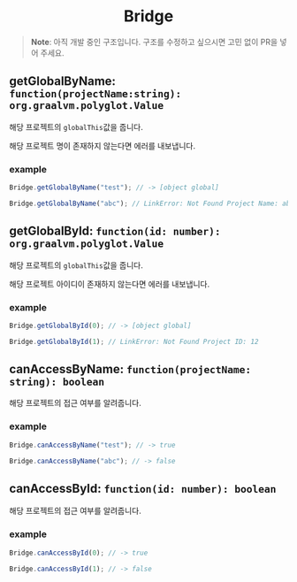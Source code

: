 <h1 align="center">Bridge</h1>

> **Note**: 아직 개발 중인 구조입니다. 구조를 수정하고 싶으시면 고민 없이 PR을 넣어 주세요.

## getGlobalByName: `function(projectName:string): org.graalvm.polyglot.Value`

해당 프로젝트의 `globalThis`값을 줍니다.

해당 프로젝트 명이 존재하지 않는다면 에러를 내보냅니다.

### example

```javascript
Bridge.getGlobalByName("test"); // -> [object global]

Bridge.getGlobalByName("abc"); // LinkError: Not Found Project Name: abc
```

## getGlobalById: `function(id: number): org.graalvm.polyglot.Value`

해당 프로젝트의 `globalThis`값을 줍니다.

해당 프로젝트 아이디이 존재하지 않는다면 에러를 내보냅니다.

### example

```javascript
Bridge.getGlobalById(0); // -> [object global]

Bridge.getGlobalById(1); // LinkError: Not Found Project ID: 12
```

## canAccessByName: `function(projectName: string): boolean`

해당 프로젝트의 접근 여부를 알려줍니다.

### example

```javascript
Bridge.canAccessByName("test"); // -> true

Bridge.canAccessByName("abc"); // -> false
```

## canAccessById: `function(id: number): boolean`

해당 프로젝트의 접근 여부를 알려줍니다.

### example

```javascript
Bridge.canAccessById(0); // -> true

Bridge.canAccessById(1); // -> false
```
